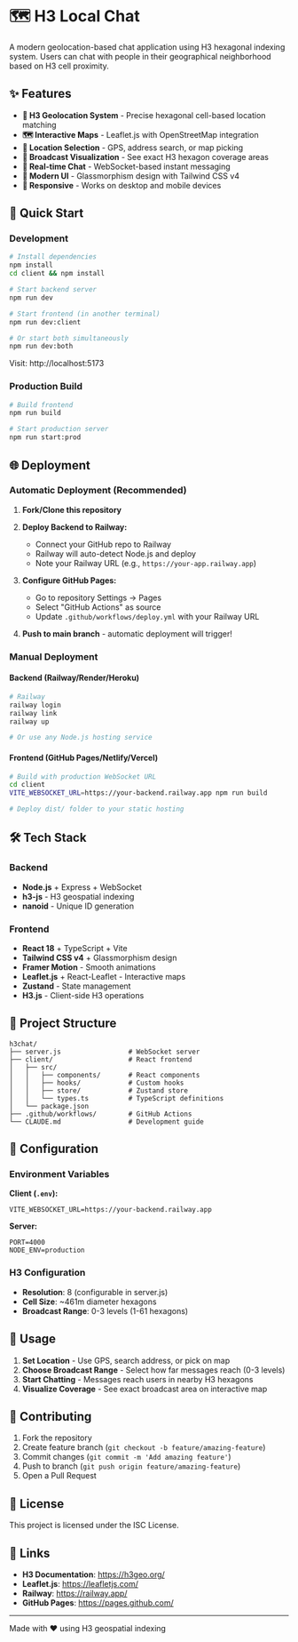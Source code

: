 # 🗺️ H3 Local Chat

A modern geolocation-based chat application using H3 hexagonal indexing system. Users can chat with people in their geographical neighborhood based on H3 cell proximity.

## ✨ Features

- **🔷 H3 Geolocation System** - Precise hexagonal cell-based location matching
- **🗺️ Interactive Maps** - Leaflet.js with OpenStreetMap integration
- **📍 Location Selection** - GPS, address search, or map picking
- **📡 Broadcast Visualization** - See exact H3 hexagon coverage areas
- **💬 Real-time Chat** - WebSocket-based instant messaging
- **🎨 Modern UI** - Glassmorphism design with Tailwind CSS v4
- **📱 Responsive** - Works on desktop and mobile devices

## 🚀 Quick Start

### Development

```bash
# Install dependencies
npm install
cd client && npm install

# Start backend server
npm run dev

# Start frontend (in another terminal)
npm run dev:client

# Or start both simultaneously
npm run dev:both
```

Visit: http://localhost:5173

### Production Build

```bash
# Build frontend
npm run build

# Start production server
npm run start:prod
```

## 🌐 Deployment

### Automatic Deployment (Recommended)

1. **Fork/Clone this repository**
2. **Deploy Backend to Railway:**
   - Connect your GitHub repo to Railway
   - Railway will auto-detect Node.js and deploy
   - Note your Railway URL (e.g., `https://your-app.railway.app`)

3. **Configure GitHub Pages:**
   - Go to repository Settings → Pages
   - Select "GitHub Actions" as source
   - Update `.github/workflows/deploy.yml` with your Railway URL

4. **Push to main branch** - automatic deployment will trigger!

### Manual Deployment

#### Backend (Railway/Render/Heroku)
```bash
# Railway
railway login
railway link
railway up

# Or use any Node.js hosting service
```

#### Frontend (GitHub Pages/Netlify/Vercel)
```bash
# Build with production WebSocket URL
cd client
VITE_WEBSOCKET_URL=https://your-backend.railway.app npm run build

# Deploy dist/ folder to your static hosting
```

## 🛠️ Tech Stack

### Backend
- **Node.js** + Express + WebSocket
- **h3-js** - H3 geospatial indexing
- **nanoid** - Unique ID generation

### Frontend
- **React 18** + TypeScript + Vite
- **Tailwind CSS v4** + Glassmorphism design
- **Framer Motion** - Smooth animations
- **Leaflet.js** + React-Leaflet - Interactive maps
- **Zustand** - State management
- **H3.js** - Client-side H3 operations

## 📁 Project Structure

```
h3chat/
├── server.js                 # WebSocket server
├── client/                   # React frontend
│   ├── src/
│   │   ├── components/       # React components
│   │   ├── hooks/            # Custom hooks
│   │   ├── store/            # Zustand store
│   │   └── types.ts          # TypeScript definitions
│   └── package.json
├── .github/workflows/        # GitHub Actions
└── CLAUDE.md                 # Development guide
```

## 🔧 Configuration

### Environment Variables

**Client (`.env`):**
```env
VITE_WEBSOCKET_URL=https://your-backend.railway.app
```

**Server:**
```env
PORT=4000
NODE_ENV=production
```

### H3 Configuration

- **Resolution**: 8 (configurable in server.js)
- **Cell Size**: ~461m diameter hexagons
- **Broadcast Range**: 0-3 levels (1-61 hexagons)

## 🎯 Usage

1. **Set Location** - Use GPS, search address, or pick on map
2. **Choose Broadcast Range** - Select how far messages reach (0-3 levels)
3. **Start Chatting** - Messages reach users in nearby H3 hexagons
4. **Visualize Coverage** - See exact broadcast area on interactive map

## 🤝 Contributing

1. Fork the repository
2. Create feature branch (`git checkout -b feature/amazing-feature`)
3. Commit changes (`git commit -m 'Add amazing feature'`)
4. Push to branch (`git push origin feature/amazing-feature`)
5. Open a Pull Request

## 📄 License

This project is licensed under the ISC License.

## 🔗 Links

- **H3 Documentation**: https://h3geo.org/
- **Leaflet.js**: https://leafletjs.com/
- **Railway**: https://railway.app/
- **GitHub Pages**: https://pages.github.com/

---

Made with ❤️ using H3 geospatial indexing